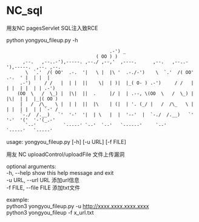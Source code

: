 # NC_sql
用友NC pagesServlet SQL注入致RCE  


python yongyou_fileup.py -h                                         

                                          .-') _
                                     ( OO ) )
          ,--.   ,--..-'),-----. ,--./ ,--,'  ,----.      ,--.   ,--..-'),-----.  ,--. ,--.
           \  `.'  /( OO'  .-.  '|   \ |  |\ '  .-./-')    \  `.'  /( OO'  .-.  ' |  | |  |
         .-')     / /   |  | |  ||    \|  | )|  |_( O- ) .-')     / /   |  | |  | |  | | .-')
        (OO  \   /  \_) |  |\|  ||  .     |/ |  | .--, \(OO  \   /  \_) |  |\|  | |  |_|( OO )
         |   /  /\_   \ |  | |  ||  |\    | (|  | '. (_/ |   /  /\_   \ |  | |  | |  | | `-' /
         `-./  /.__)   `'  '-'  '|  | \   |  |  '--'  |  `-./  /.__)   `'  '-'  '('  '-'(_.-'
           `--'          `-----' `--'  `--'   `------'     `--'          `-----'   `-----'

usage: yongyou_fileup.py [-h] [-u URL] [-f FILE]  

用友 NC uploadControl/uploadFile 文件上传漏洞  

optional arguments:  
  -h, --help            show this help message and exit  
  -u URL, --url URL     添加url信息  
  -f FILE, --file FILE  添加txt文件  

example:  
    python3 yongyou_fileup.py -u http://xxxx.xxxx.xxxx.xxxx  
    python3 yongyou_fileup -f x_url.txt  
